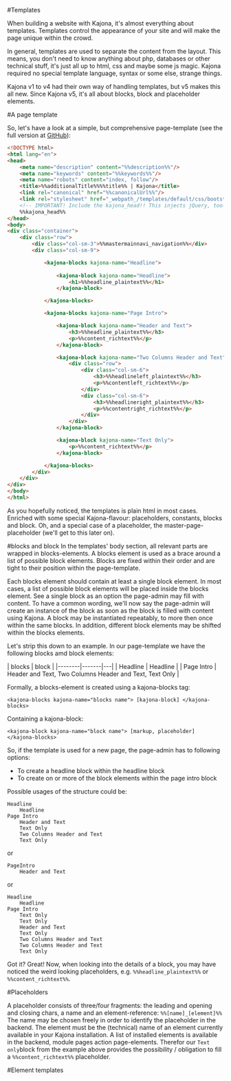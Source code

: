 #Templates

When building a website with Kajona, it's almost everything about templates. Templates control the appearance of your site and will make the page unique within the crowd.

In general, templates are used to separate the content from the layout. This means, you don't need to know anything about php, databases or other technical stuff, it's just all up to html, css and maybe some js magic. Kajona required no special template language, syntax or some else, strange things.

Kajona v1 to v4 had their own way of handling templates, but v5 makes this all new. Since Kajona v5, it's all about blocks, block and placeholder elements.

#A page template

So, let's have a look at a simple, but comprehensive page-template (see the full version at [GitHub](https://github.com/kajona/kajonacms/blob/master/module_pages/templates/default/tpl/module_pages/standard.tpl)):

```html
<!DOCTYPE html>
<html lang="en">
<head>
    <meta name="description" content="%%description%%"/>
    <meta name="keywords" content="%%keywords%%"/>
    <meta name="robots" content="index, follow"/>
    <title>%%additionalTitle%%%%title%% | Kajona</title>
    <link rel="canonical" href="%%canonicalUrl%%"/>
    <link rel="stylesheet" href="_webpath_/templates/default/css/bootstrap.min.css?_system_browser_cachebuster_" type="text/css"/>
    <!-- IMPORTANT! Include the kajona_head!! This injects jQuery, too-->
    %%kajona_head%%
</head>
<body>
<div class="container">
    <div class="row">
        <div class="col-sm-3">%%mastermainnavi_navigation%%</div>
        <div class="col-sm-9">

            <kajona-blocks kajona-name="Headline">
            
                <kajona-block kajona-name="Headline">
                    <h1>%%headline_plaintext%%</h1>
                </kajona-block>

            </kajona-blocks>

            <kajona-blocks kajona-name="Page Intro">

                <kajona-block kajona-name="Header and Text">
                    <h3>%%headline_plaintext%%</h3>
                    <p>%%content_richtext%%</p>
                </kajona-block>

                <kajona-block kajona-name="Two Columns Header and Text">
                    <div class="row">
                        <div class="col-sm-6">
                            <h3>%%headlineleft_plaintext%%</h3>
                            <p>%%contentleft_richtext%%</p>
                        </div>
                        <div class="col-sm-6">
                            <h3>%%headlineright_plaintext%%</h3>
                            <p>%%contentright_richtext%%</p>
                        </div>
                    </div>
                </kajona-block>

                <kajona-block kajona-name="Text Only">
                    <p>%%content_richtext%%</p>
                </kajona-block>

            </kajona-blocks>
		</div>
	</div>
</div>
</body>
</html>
```

As you hopefully noticed, the templates is plain html in most cases. Enriched with some special Kajona-flavour: placeholders, constants, blocks and block. Oh, and a special case of a placeholder, the master-page-placeholder (we'll get to this later on).

#blocks and block
In the templates' body section, all relevant parts are wrapped in blocks-elements. A blocks element is used as a brace around a list of possible block elements. Blocks are fixed within their order and are tight to their position within the page-template. 

Each blocks element should contain at least a single block element. In most cases, a list of possible block elements will be placed inside the blocks element. See a single block as an option the page-admin may fill with content. To have a common wording, we'll now say the page-admin will create an instance of the block as soon as the block is filled with content using Kajona.
A block may be instantiated repeatably, to more then once within the same blocks. In addition, different block elements may be shifted within the blocks elements.

Let's strip this down to an example. In our page-template we have the following blocks amd block elements:

| blocks | block | 
|--------|-------|---|
| Headline | Headline |
| Page Intro | Header and Text, Two Columns Header and Text, Text Only |

Formally, a blocks-element is created using a kajona-blocks tag:

	<kajona-blocks kajona-name="blocks name"> [kajona-block] </kajona-blocks>
	
Containing a kajona-block:	

	<kajona-block kajona-name="block name"> [markup, placeholder] </kajona-blocks>

So, if the template is used for a new page, the page-admin has to following options: 
* To create a headline block within the headline block
* To create on or more of the block elements within the page intro block

Possible usages of the structure could be:

	Headline
		Headline
	Page Intro
		Header and Text
		Text Only
		Two Columns Header and Text
		Text Only
		
or

	PageIntro
		Header and Text
		
or
	
	Headline
		Headline
	Page Intro
		Text Only
		Text Only
		Header and Text
		Text Only
		Two Columns Header and Text
		Two Columns Header and Text
		Text Only
		
Got it? Great! Now, when looking into the details of a block, you may have noticed the weird looking placeholders, e.g. ```%%headline_plaintext%%``` or ```%%content_richtext%%```.

#Placeholders	

A placeholder consists of three/four fragments: the leading and opening and closing chars, a name and an element-reference: ```%%[name]_[element]%%```
The name may be chosen freely in order to identify the placeholder in the backend. The element must be the (technical) name of an element currently available in your Kajona installation. A list of installed elements is available in the backend, module pages action page-elements. Therefor our ```Text only```block from the example above provides the possibility / obligation to fill a ```%%content_richtext%%``` placeholder.

#Element templates

